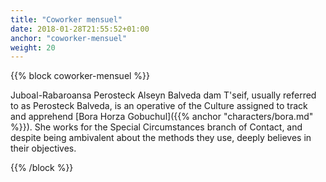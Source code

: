 ```yaml
---
title: "Coworker mensuel"
date: 2018-01-28T21:55:52+01:00
anchor: "coworker-mensuel"
weight: 20
---
```


{{% block coworker-mensuel %}}

Juboal-Rabaroansa Perosteck Alseyn Balveda dam T'seif, usually referred to as Perosteck Balveda, is an operative of the Culture assigned to track and apprehend [Bora Horza Gobuchul]({{% anchor "characters/bora.md" %}}). She works for the Special Circumstances branch of Contact, and despite being ambivalent about the methods they use, deeply believes in their objectives.

{{% /block %}}
